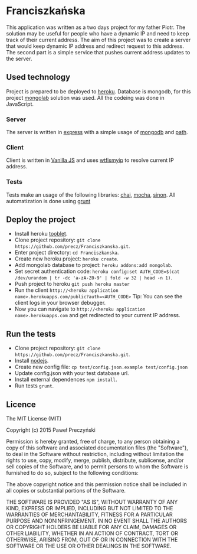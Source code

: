 Franciszkańska
==============
This application was written as a two days project for my father Piotr. The solution may be useful for people who have a dynamic IP and need to keep track of their current address. The aim of this project was to create a server that would keep dynamic IP address and redirect request to this address. The second part is a simple service that pushes current address updates to the server.

Used technology
---------------
Project is prepared to be deployed to [heroku](http://heroku.com/).
Database is mongodb, for this project [mongolab](http://mongolab.com/) solution was used.
All the codeing was done in JavaScript.

### Server
The server is written in [express](http://expressjs.com/) with a simple usage of [mongodb](https://www.npmjs.com/package/mongodb) and [path](https://www.npmjs.com/package/path).

### Client
Client is written in [Vanilla JS](http://vanilla-js.com/) and uses [wtfismyip](http://wtfismyip.com) to resolve current IP address.

### Tests
Tests make an usage of the following libraries: [chai](http://chaijs.com/), [mocha](http://mochajs.org/), [sinon](http://sinonjs.org/).
All automatization is done using [grunt](http://gruntjs.com/)

Deploy the project
------------------
* Install heroku [tooblet](https://toolbelt.heroku.com/).
* Clone project repository: `git clone https://github.com/precz/Franciszkanska.git`.
* Enter project directory: `cd Franciszkanska`.
* Create new heroku project: `heroku create`.
* Add mongolab database to project: `heroku addons:add mongolab`.
* Set secret authentication code: `heroku config:set AUTH_CODE=$(cat /dev/urandom | tr -dc 'a-zA-Z0-9' | fold -w 32 | head -n 1)`.
* Push project to heroku `git push heroku master`
* Run the client `http://<heroku application name>.herokuapps.com/public?auth=<AUTH_CODE>`
Tip: You can see the client logs in your browser debugger.
* Now you can navigate to `http://<heroku application name>.herokuapps.com` and get redirected to your current IP address.

Run the tests
-------------
* Clone project repository: `git clone https://github.com/precz/Franciszkanska.git`.
* Install [nodejs](http://nodejs.org/).
* Create new config file: `cp test/config.json.example test/config.json`
* Update config.json with your test database url.
* Install external dependences `npm install`.
* Run tests `grunt`.

Licence
-------
The MIT License (MIT)

Copyright (c) 2015 Paweł Preczyński

Permission is hereby granted, free of charge, to any person obtaining a copy
of this software and associated documentation files (the "Software"), to deal
in the Software without restriction, including without limitation the rights
to use, copy, modify, merge, publish, distribute, sublicense, and/or sell
copies of the Software, and to permit persons to whom the Software is
furnished to do so, subject to the following conditions:

The above copyright notice and this permission notice shall be included in
all copies or substantial portions of the Software.

THE SOFTWARE IS PROVIDED "AS IS", WITHOUT WARRANTY OF ANY KIND, EXPRESS OR
IMPLIED, INCLUDING BUT NOT LIMITED TO THE WARRANTIES OF MERCHANTABILITY,
FITNESS FOR A PARTICULAR PURPOSE AND NONINFRINGEMENT. IN NO EVENT SHALL THE
AUTHORS OR COPYRIGHT HOLDERS BE LIABLE FOR ANY CLAIM, DAMAGES OR OTHER
LIABILITY, WHETHER IN AN ACTION OF CONTRACT, TORT OR OTHERWISE, ARISING FROM,
OUT OF OR IN CONNECTION WITH THE SOFTWARE OR THE USE OR OTHER DEALINGS IN
THE SOFTWARE.